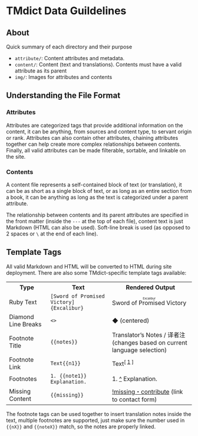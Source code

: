 # TMdict Data Guildelines

## About

Quick summary of each directory and their purpose

- `attribute/`: Content attributes and metadata.
- `content/`: Content (text and translations). Contents must have a valid attribute as its parent
- `img/`: Images for attributes and contents

## Understanding the File Format

### Attributes

Attributes are categorized tags that provide additional information on the content, it can be anything, from sources and content type, to servant origin or rank. Attributes can also contain other attributes, chaining attributes together can help create more complex relationships between contents. Finally, all valid attributes can be made filterable, sortable, and linkable on the site.

### Contents

A content file represents a self-contained block of text (or translation), it can be as short as a single block of text, or as long as an entire section from a book, it can be anything as long as the text is categorized under a parent attribute.

The relationship between contents and its parent attributes are specified in the front matter (inside the `---` at the top of each file), content text is just Markdown (HTML can also be used). Soft-line break is used (as opposed to 2 spaces or `\` at the end of each line).

## Template Tags

All valid Markdown and HTML will be converted to HTML during site deployment. There are also some TMdict-specific template tags available:

<table>
  <tr>
    <th>Type</th>
    <th>Text</th>
    <th>Rendered Output</th>
  </tr>
  <tr>
    <td>Ruby Text</td>
    <td><code>[Sword of Promised Victory]{Excalibur}</code></td>
    <td><ruby>Sword of Promised Victory<rp>(</rp><rt>Excalibur</rt><rp>)</rp></ruby></td>
  </tr>
  <tr>
    <td>Diamond Line Breaks</td>
    <td><code><></code></td>
    <td>◆ (centered)</td>
  </tr>
  <tr>
    <td>Footnote Title</td>
    <td><code>{{notes}}</code></td>
    <td>Translator’s Notes / 译者注 (changes based on current language selection)</td>
  </tr>
  <tr>
    <td>Footnote Link</td>
    <td><code>Text{{n1}}</code></td>
    <td>Text<sup>[ <a title="n1" href="#">1</a> ]</sup></td>
  </tr>
  <tr>
    <td>Footnotes</td>
    <td><code>1. {{note1}} Explanation.</code></td>
    <td>1. <a href="#">^</a> Explanation.</td>
  </tr>
  <tr>
    <td>Missing Content</td>
    <td><code>{{missing}}</code></td>
    <td><a href="#">!missing・contribute</a> (link to contact form)</td>
  </tr>
</table>

The footnote tags can be used together to insert translation notes inside the text, multiple footnotes are supported, just make sure the number used in `{{nX}}` and `{{noteX}}` match, so the notes are properly linked.
